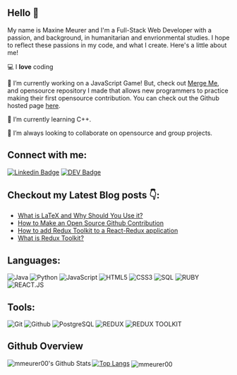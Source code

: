 ## Hello 👋

My name is Maxine Meurer and I'm a Full-Stack Web Developer with a passion, and background, in humanitarian and envrionmental studies. I hope to reflect these passions in my code, and what I create. Here's a little about me! 

💻 I **love** coding

📲 I’m currently working on a JavaScript Game! But, check out [Merge Me](https://github.com/mmeurer00/mergeMe), and opensource repository I made that allows new programmers to practice making their first opensource contribution. You can check out the Github hosted page [here](https://mmeurer00.github.io/mergeMe/).

🌱 I’m currently learning C++.

👯 I’m always looking to collaborate on opensource and group projects.

 ## Connect with me:
[![Linkedin Badge](https://img.shields.io/badge/-mmeurer00-blue?style=flat-square&logo=Linkedin&logoColor=white&link=https://www.linkedin.com/in/maxine-m-b405a4154/)](https://www.linkedin.com/in/maxinemeurer/) [![DEV Badge](https://img.shields.io/badge/-@mmeurer00-03a57a?style=flat-square&labelColor=000000&logo=DEV&link=https://dev.to/@mmeurer00/)](https://dev.to/mmeurer00/)

## Checkout my Latest Blog posts 👇:

<!-- BLOG-POST-LIST:START -->
- [What is LaTeX and Why Should You Use it?](https://dev.to/mmeurer00/what-is-latex-and-why-you-should-use-it-pd5)
- [How to Make an Open Source Github Contribution](https://dev.to/mmeurer00/how-to-make-your-first-github-contribution-2fm4)
- [How to add Redux Toolkit to a React-Redux application](https://dev.to/mmeurer00/how-to-add-redux-toolkit-to-a-react-redux-application-i9f)
- [What is Redux Toolkit?](https://dev.to/mmeurer00/what-is-redux-toolkit-b94)
<!-- BLOG-POST-LIST:END -->

## Languages:

<!--- ![C++](https://img.shields.io/badge/-C++-000000?style=flat&logo=c%2B%2B) ---->
![Java](https://img.shields.io/badge/-Java-000000?style=flat&logo=java)
![Python](https://img.shields.io/badge/-Python-000000?style=flat&logo=python)
![JavaScript](https://img.shields.io/badge/-JavaScript-000000?style=flat&logo=javascript)
![HTML5](https://img.shields.io/badge/-HTML5-000000?style=flat&logo=html5)
![CSS3](https://img.shields.io/badge/-CSS-000000?style=flat&logo=css3)
![SQL](https://img.shields.io/badge/-SQL-000000?style=flat&logo=mysql)
![RUBY](https://img.shields.io/badge/-RUBY-000000?style=flat&logo=ruby)
![REACT.JS](https://img.shields.io/badge/-REACT.JS-000000?style=flat&logo=react)
## Tools:

![Git](https://img.shields.io/badge/-Git-000000?style=flat&logo=git)
![Github](https://img.shields.io/badge/-Github-000000?style=flat&logo=github) 
![PostgreSQL](https://img.shields.io/badge/-PostgreSQL-000000?style=flat&logo=postgresql)
![REDUX](https://img.shields.io/badge/-Redux-black?style=flat&logo=redux)
![REDUX TOOLKIT](https://img.shields.io/badge/-ReduxToolkit-000000?style=flat&logo=redux)
<!---## Live Projects--->
## Github Overview

<img align="left" alt="mmeurer00's Github Stats" src="https://github-readme-stats.vercel.app/api?username=mmeurer00&show_icons=true" />[![Top Langs](https://github-readme-stats.vercel.app/api/top-langs/?username=mmeurer00)](https://github.com/anuraghazra/github-readme-stats) 
<img align="center" src="https://github-readme-streak-stats.herokuapp.com/?user=mmeurer00&" alt="mmeurer00" />